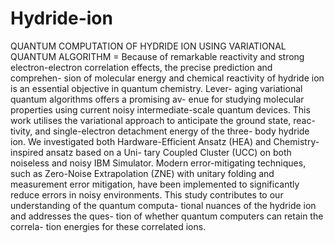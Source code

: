 # Hydride-ion
QUANTUM COMPUTATION OF HYDRIDE ION USING VARIATIONAL QUANTUM ALGORITHM
= Because of remarkable reactivity and strong electron-electron
correlation effects, the precise prediction and comprehen-
sion of molecular energy and chemical reactivity of hydride
ion is an essential objective in quantum chemistry. Lever-
aging variational quantum algorithms offers a promising av-
enue for studying molecular properties using current noisy
intermediate-scale quantum devices. This work utilises the
variational approach to anticipate the ground state, reac-
tivity, and single-electron detachment energy of the three-
body hydride ion. We investigated both Hardware-Efficient
Ansatz (HEA) and Chemistry-inspired ansatz based on a Uni-
tary Coupled Cluster (UCC) on both noiseless and noisy
IBM Simulator. Modern error-mitigating techniques, such
as Zero-Noise Extrapolation (ZNE) with unitary folding and
measurement error mitigation, have been implemented to
significantly reduce errors in noisy environments. This study
contributes to our understanding of the quantum computa-
tional nuances of the hydride ion and addresses the ques-
tion of whether quantum computers can retain the correla-
tion energies for these correlated ions.
